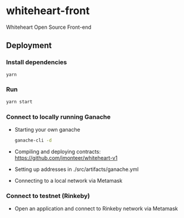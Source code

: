 # whiteheart-front

Whiteheart Open Source Front-end

## Deployment

### Install dependencies

```bash
yarn
```

### Run

```bash
yarn start
```
### Connect to locally running Ganache

- Starting your own ganache

  ```bash
  ganache-cli -d
  ```
- Compiling and deploying contracts: https://github.com/jmonteer/whiteheart-v1
- Setting up addresses in ./src/artifacts/ganache.yml
- Connecting to a local network via Metamask 

### Connect to testnet (Rinkeby)
- Open an application and connect to Rinkeby network via Metamask
